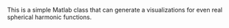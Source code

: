 This is a simple Matlab class that can generate a visualizations for even real spherical harmonic functions.

